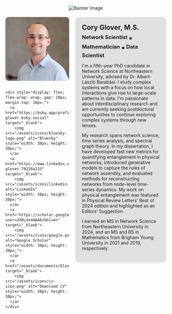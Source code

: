 <div style="width: 100%; text-align: center; margin-bottom: 20px;">
            <img src="/assets/images/banner_zoomed.png" alt="Banner Image" style="width: 100%; max-height: 300px; object-fit: cover; object-position: center 50%;">
</div>

<div style="display: flex; gap: 20px; align-items: flex-start;">

  <!-- Left Block: Picture and Icons -->
  <div style="flex: 1; max-width: 200px;">
    <img src="/assets/images/Cory.jpeg" alt="Your Image" style="width: 100%; border-radius: 10px; margin-bottom: 10px;">

    <div style="display: flex; flex-wrap: wrap; gap: 10px; margin-top: 10px;">
      <a href="https://bsky.app/profile/cory-glover.bsky.social" target="_blank">
        <img src="/assets/icons/bluesky-logo.png" alt="Bluesky" style="width: 30px; height: 30px;">
      </a>
      <a href="https://www.linkedin.com/in/cory-glover-79228a133" target="_blank">
        <img src="/assets/icons/linkedin.png" alt="LinkedIn" style="width: 30px; height: 30px;">
      </a>
      <a href="https://scholar.google.com/citations?user=2X8Ldv4AAAAJ&hl=en" target="_blank">
        <img src="/assets/icons/google.png" alt="Google Scholar" style="width: 30px; height: 30px;">
      </a>
      <a href="/assets/documents/Glover,%20Cory%20CV.pdf" target="_blank">
        <img src="/assets/icons/cv-icon.png" alt="Download CV" style="width: 30px; height: 30px;">
      </a>
    </div>
  </div>

  <!-- Right Block: Text Content -->
  <div style="flex: 2; background-color: #e0e0e0; padding: 20px; border-radius: 10px; box-shadow: 0 4px 6px rgba(0, 0, 0, 0.1);">
    <h2 style="margin: 0px 0;">Cory Glover, M.S.</h2>
    <h3 style="margin: 5px 0;">
      Network Scientist <span style="font-size: 1.5em; vertical-align: middle;">&#8226;</span> Mathematician <span style="font-size: 1.5em; vertical-align: middle;">&#8226;</span> Data Scientist
    </h3>
    <p>
      I'm a fifth-year PhD candidate in Network Science at Northeastern University, advised by Dr. Albert-László Barabási. I study complex systems with a focus on how local interactions give rise to large-scale patterns in data. I'm passionate about interdisciplinary research and am currently seeking postdoctoral opportunities to continue exploring complex systems through new lenses.
    </p>
    <p>
      My research spans network science, time series analysis, and spectral graph theory. In my dissertation, I have developed fast new metrics for quantifying entanglement in physical networks, introduced generative models to capture the rules of network assembly, and evaluated methods for reconstructing networks from node-level time-series dynamics. My work on physical entanglement was featured in Physical Review Letters' Best of 2024 edition and highlighted as an Editors’ Suggestion.
    </p>
    <p>
      I earned an MS in Network Science from Northeastern University in 2024, and an MS and BS in Mathematics from Brigham Young University in 2021 and 2019, respectively.
    </p>
  </div>

</div>